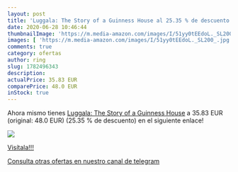 ```yaml
---
layout: post
title: 'Luggala: The Story of a Guinness House al 25.35 % de descuento'
date: 2020-06-28 10:46:44
thumbnailImage: 'https://m.media-amazon.com/images/I/51yy0tEEdoL._SL200_.jpg'
images: [ 'https://m.media-amazon.com/images/I/51yy0tEEdoL._SL200_.jpg' ]
comments: true
category: ofertas
author: ring
slug: 1782496343
description:
actualPrice: 35.83 EUR
comparePrice: 48.0 EUR
inStock: true
---
```


Ahora mismo tienes [Luggala: The Story of a Guinness House](https://www.amazon.com/dp/1782496343/?tag=redken08-20) a 35.83 EUR (original: 48.0 EUR) (25.35 %  de descuento) en el siguiente enlace!

[![](https://m.media-amazon.com/images/I/51yy0tEEdoL._SL200_.jpg)](https://www.amazon.com/dp/1782496343/?tag=redken08-20)

[Visítala!!!](https://www.amazon.com/dp/1782496343/?tag=redken08-20)

[Consulta otras ofertas en nuestro canal de telegram](https://t.me/s/ofertas25)
